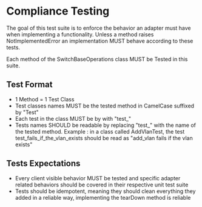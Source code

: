 Compliance Testing
=================

The goal of this test suite is to enforce the behavior an adapter must have
when implementing a functionality.  Unless a method raises NotImplementedError
an implementation MUST behave according to these tests.

Each method of the SwitchBaseOperations class MUST be Tested in this suite.

Test Format
-----------

- 1 Method = 1 Test Class
- Test classes names MUST be the tested method in CamelCase suffixed by
  "Test"
- Each test in the class MUST be by with "test_"
- Tests names SHOULD be readable by replacing "test_" with the name of the
  tested method.  Example : in a class called AddVlanTest, the test
  test_fails_if_the_vlan_exists should be read as "add_vlan fails if the
  vlan exists"

Tests Expectations
------------------

- Every client visible behavior MUST be tested and specific adapter related
  behaviors should be covered in their respective unit test suite
- Tests should be idempotent, meaning they should clean everything they added
  in a reliable way, implementing the tearDown method is reliable



